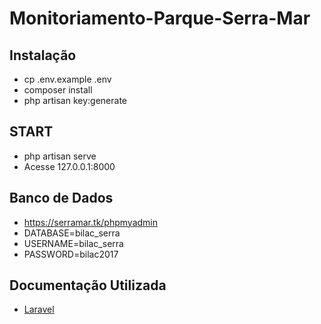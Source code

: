 # Monitoriamento-Parque-Serra-Mar


## Instalação
- cp .env.example .env
- composer install
- php artisan key:generate

## START

- php artisan serve
- Acesse 127.0.0.1:8000

## Banco de Dados

- https://serramar.tk/phpmyadmin
- DATABASE=bilac_serra
- USERNAME=bilac_serra
- PASSWORD=bilac2017

## Documentação Utilizada

- [Laravel](https://laravel.com/docs/5.5/installation)
